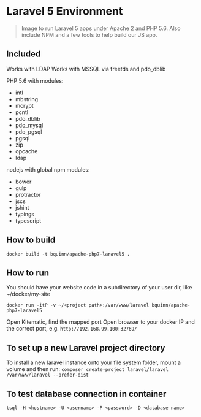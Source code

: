 Laravel 5 Environment
=====================

> Image to run Laravel 5 apps under Apache 2 and PHP 5.6. Also include NPM and a few tools to help build our JS app.

Included
--------

Works with LDAP
Works with MSSQL via freetds and pdo_dblib

PHP 5.6 with modules:
- intl
- mbstring
- mcrypt
- pcntl
- pdo_dblib
- pdo_mysql
- pdo_pgsql
- pgsql
- zip
- opcache
- ldap

nodejs with global npm modules:
- bower
- gulp
- protractor
- jscs
- jshint
- typings
- typescript

How to build
------------

`docker build -t bquinn/apache-php7-laravel5 .`

How to run
----------

You should have your website code in a subdirectory of your user dir, like ~/docker/my-site

```
docker run -itP -v ~/<project path>:/var/www/laravel bquinn/apache-php7-laravel5
```

Open Kitematic, find the mapped port
Open browser to your docker IP and the correct port, e.g. `http://192.168.99.100:32769/`

To set up a new Laravel project directory
---------------------------------

To install a new laravel instance onto your file system folder, mount a volume and then run:
`composer create-project laravel/laravel /var/www/laravel --prefer-dist`

To test database connection in container
----------------------------------------

`tsql -H <hostname> -U <username> -P <password> -D <database name>`
